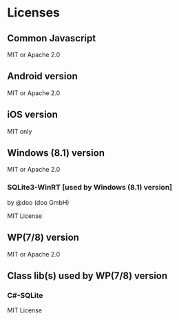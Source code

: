 # Licenses

## Common Javascript

MIT or Apache 2.0

## Android version

MIT or Apache 2.0

## iOS version

MIT only

## Windows (8.1) version

MIT or Apache 2.0

### SQLite3-WinRT [used by  Windows (8.1) version]

by @doo (doo GmbH)

MIT License

## WP(7/8) version

MIT or Apache 2.0

## Class lib(s) used by WP(7/8) version

### C#-SQLite

MIT License

